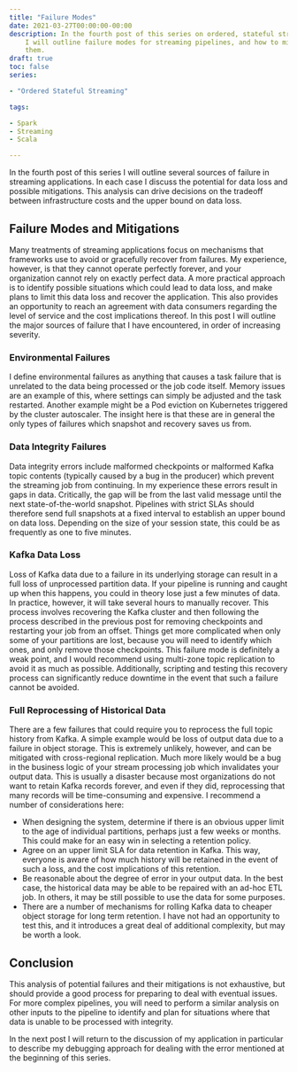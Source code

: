 ```yaml
---
title: "Failure Modes"
date: 2021-03-27T00:00:00-00:00
description: In the fourth post of this series on ordered, stateful streaming,
    I will outline failure modes for streaming pipelines, and how to mitigate
    them.
draft: true
toc: false
series:

- "Ordered Stateful Streaming"

tags:

- Spark
- Streaming
- Scala

---
```


In the fourth post of this series I will outline several sources of failure in
streaming applications. In each case I discuss the potential for data loss and
possible mitigations. This analysis can drive decisions on the tradeoff between
infrastructure costs and the upper bound on data loss.

<!--more-->

## Failure Modes and Mitigations

Many treatments of streaming applications focus on mechanisms that frameworks
use to avoid or gracefully recover from failures. My experience, however, is
that they cannot operate perfectly forever, and your organization cannot rely
on exactly perfect data. A more practical approach is to identify possible
situations which could lead to data loss, and make plans to limit this data
loss and recover the application. This also provides an opportunity to
reach an agreement with data consumers regarding the level of service and the
cost implications thereof. In this post I will outline the major sources of
failure that I have encountered, in order of increasing severity.

### Environmental Failures

I define environmental failures as anything that causes a task failure that is
unrelated to the data being processed or the job code itself. Memory issues
are an example of this, where settings can simply be adjusted and the task
restarted. Another example might be a Pod eviction on Kubernetes triggered by
the cluster autoscaler. The insight here is that these are in general the only
types of failures which snapshot and recovery saves us from.

### Data Integrity Failures

Data integrity errors include malformed checkpoints or malformed Kafka topic
contents (typically caused by a bug in the producer) which prevent the
streaming job from continuing. In my experience these errors result in gaps in
data. Critically, the gap will be from the last valid message until the next
state-of-the-world snapshot. Pipelines with strict SLAs should therefore send
full snapshots at a fixed interval to establish an upper bound on data loss.
Depending on the size of your session state, this could be as frequently as one
to five minutes.

### Kafka Data Loss

Loss of Kafka data due to a failure in its underlying storage can result in a
full loss of unprocessed partition data. If your pipeline is running and caught
up when this happens, you could in theory lose just a few minutes of data. In
practice, however, it will take several hours to manually recover. This process
involves recovering the Kafka cluster and then following the process described
in the previous post for removing checkpoints and restarting your job from an
offset. Things get more complicated when only some of your partitions are lost,
because you will need to identify which ones, and only remove those
checkpoints. This failure mode is definitely a weak point, and I would
recommend using multi-zone topic replication to avoid it as much as possible.
Additionally, scripting and testing this recovery process can significantly
reduce downtime in the event that such a failure cannot be avoided.

### Full Reprocessing of Historical Data

There are a few failures that could require you to reprocess the full topic
history from Kafka. A simple example would be loss of output data due to a
failure in object storage. This is extremely unlikely, however, and can be
mitigated with cross-regional replication. Much more likely would be a bug in
the business logic of your stream processing job which invalidates your output
data. This is usually a disaster because most organizations do not want to
retain Kafka records forever, and even if they did, reprocessing that many
records will be time-consuming and expensive. I recommend a number of
considerations here:

- When designing the system, determine if there is an obvious upper limit to
  the age of individual partitions, perhaps just a few weeks or months. This
  could make for an easy win in selecting a retention policy.
- Agree on an upper limit SLA for data retention in Kafka. This way, everyone
  is aware of how much history will be retained in the event of such a loss,
  and the cost implications of this retention.
- Be reasonable about the degree of error in your output data. In the best
  case, the historical data may be able to be repaired with an ad-hoc ETL job.
  In others, it may be still possible to use the data for some purposes.
- There are a number of mechanisms for rolling Kafka data to cheaper object
  storage for long term retention. I have not had an opportunity to test this,
  and it introduces a great deal of additional complexity, but may be worth a
  look.

## Conclusion

This analysis of potential failures and their mitigations is not exhaustive,
but should provide a good process for preparing to deal with eventual issues.
For more complex pipelines, you will need to perform a similar analysis on
other inputs to the pipeline to identify and plan for situations where that
data is unable to be processed with integrity.

In the next post I will return to the discussion of my application in
particular to describe my debugging approach for dealing with the error
mentioned at the beginning of this series.
